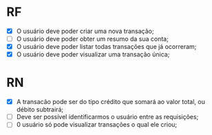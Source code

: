 # RF

- [x] O usuário deve poder criar uma nova transação;
- [ ] O usuário deve poder obter um resumo da sua conta;
- [x] O usuário deve poder listar todas transações que já ocorreram;
- [x] O usuário deve poder visualizar uma transação única;

# RN
- [x] A transacão pode ser do tipo crédito que somará ao valor total, ou débito subtrairá;
- [ ] Deve ser possível identificarmos o usuário entre as requisições;
- [ ] 0 usuário só pode visualizar transações o qual ele criou;